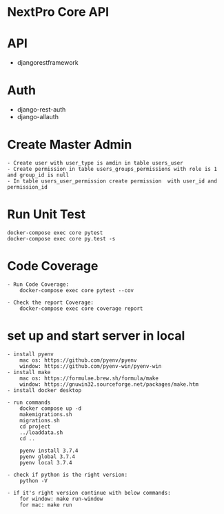 # NextPro Core API

# API
- djangorestframework

# Auth
- django-rest-auth
- django-allauth
# Create Master Admin
    - Create user with user_type is amdin in table users_user
    - Create permission in table users_groups_permissions with role is 1  and group_id is null
    - In table users_user_permission create permission  with user_id and  permission_id 

# Run Unit Test
    docker-compose exec core pytest
    docker-compose exec core py.test -s

# Code Coverage
    - Run Code Coverage:
        docker-compose exec core pytest --cov

    - Check the report Coverage:
        docker-compose exec core coverage report

# set up and start server in local
    - install pyenv
        mac os: https://github.com/pyenv/pyenv
        window: https://github.com/pyenv-win/pyenv-win
    - install make
        mac os: https://formulae.brew.sh/formula/make
        window: https://gnuwin32.sourceforge.net/packages/make.htm
    - install docker desktop

    - run commands     
        docker compose up -d
        makemigrations.sh
        migrations.sh
        cd project
        ../loaddata.sh
        cd ..

        pyenv install 3.7.4
        pyenv global 3.7.4
        pyenv local 3.7.4

    - check if python is the right version:
        python -V
    
    - if it's right version continue with below commands:
        for window: make run-window
        for mac: make run
    